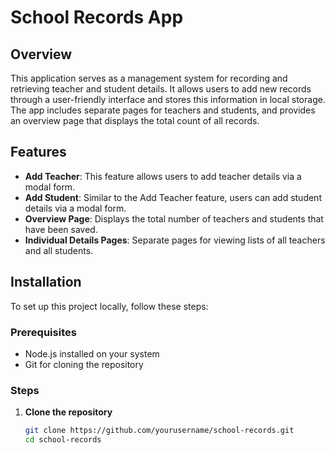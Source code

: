 # School Records App

## Overview
This application serves as a management system for recording and retrieving teacher and student details. It allows users to add new records through a user-friendly interface and stores this information in local storage. The app includes separate pages for teachers and students, and provides an overview page that displays the total count of all records.

## Features
- **Add Teacher**: This feature allows users to add teacher details via a modal form.
- **Add Student**: Similar to the Add Teacher feature, users can add student details via a modal form.
- **Overview Page**: Displays the total number of teachers and students that have been saved.
- **Individual Details Pages**: Separate pages for viewing lists of all teachers and all students.

## Installation
To set up this project locally, follow these steps:

### Prerequisites
- Node.js installed on your system
- Git for cloning the repository

### Steps
1. **Clone the repository**
   ```bash
   git clone https://github.com/yourusername/school-records.git
   cd school-records